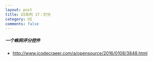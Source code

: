 ```yaml
---
layout: post
title: UI系列 17：打分
category: UI
comments: false
---
```

    	
	
#####  一个蛛网评分控件

* <http://www.jcodecraeer.com/a/opensource/2016/0108/3848.html>
	
	
	
	
	
	
	
	
	
	
	
	
	
	